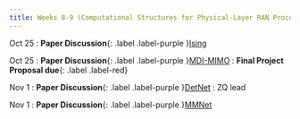 ```yaml
---
title: Weeks 8-9 (Computational Structures for Physical-Layer RAN Processing)
---
```


Oct 25
: **Paper Discussion**{: .label .label-purple }[Ising](https://app.perusall.com/courses/cos597s_f2024-advanced-topics-in-computer-science-recent-advances-in-wireless-networks/ising-machines-as-hardware-solvers)

Oct 25
: **Paper Discussion**{: .label .label-purple }[MDI-MIMO](#)
: **Final Project Proposal due**{: .label .label-red}

Nov 1
: **Paper Discussion**{: .label .label-purple }[DetNet](https://app.perusall.com/courses/cos597s_f2024-advanced-topics-in-computer-science-recent-advances-in-wireless-networks/detnet)
  : ZQ lead

Nov 1
: **Paper Discussion**{: .label .label-purple }[MMNet](https://app.perusall.com/courses/cos597s_f2024-advanced-topics-in-computer-science-recent-advances-in-wireless-networks/mmnet)
